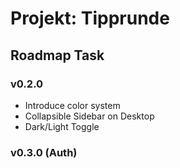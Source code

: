 # Projekt: Tipprunde

## Roadmap Task

### v0.2.0

- Introduce color system
- Collapsible Sidebar on Desktop
- Dark/Light Toggle

### v0.3.0 (Auth)
